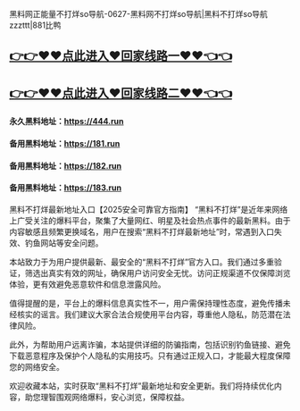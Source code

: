 黑料网正能量不打烊so导航-0627-黑料网不打烊so导航|黑料不打烊so导航zzzttt|881比鸭

## [👉👉♥♥点此进入♥回家线路一♥♥👈👈](https://unpkg.com/182run/index.html)
## [👉👉♥♥点此进入♥回家线路二♥♥👈👈](https://unpkg.com/182-1run/index.html)

#### 永久黑料地址：https://444.run
#### 备用黑料地址：https://181.run
#### 备用黑料地址：https://182.run
#### 备用黑料地址：https://183.run

黑料不打烊最新地址入口【2025安全可靠官方指南】
“黑料不打烊”是近年来网络上广受关注的爆料平台，聚集了大量网红、明星及社会热点事件的最新黑料。由于内容敏感且频繁更换域名，用户在搜索“黑料不打烊最新地址”时，常遇到入口失效、钓鱼网站等安全问题。

本站致力于为用户提供最新、最安全的“黑料不打烊”官方入口。我们通过多重验证，筛选出真实有效的网址，确保用户访问安全无忧。访问正规渠道不仅保障浏览体验，更有效避免恶意软件和信息泄露风险。

值得提醒的是，平台上的爆料信息真实性不一，用户需保持理性态度，避免传播未经核实的谣言。我们建议大家合法合规使用平台内容，尊重他人隐私，防范潜在法律风险。

此外，为帮助用户远离诈骗，本站提供详细的防骗指南，包括识别钓鱼链接、避免下载恶意程序及保护个人隐私的实用技巧。只有通过正规入口，才能最大程度保障您的网络安全。

欢迎收藏本站，实时获取“黑料不打烊”最新地址和安全更新。我们将持续优化内容，助您理智围观网络爆料，安心浏览，保障权益。
